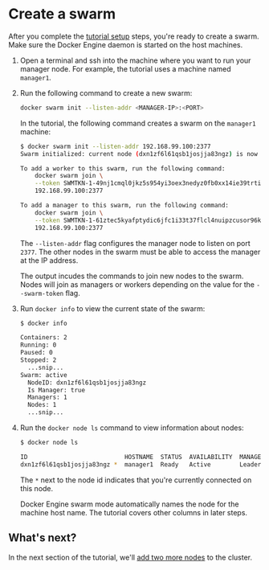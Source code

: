 <!--[metadata]>
+++
title = "Create a swarm"
description = "Initialize the swarm"
keywords = ["tutorial, cluster management, swarm mode"]
advisory = "rc"
[menu.main]
identifier="initialize-swarm"
parent="swarm-tutorial"
weight=12
+++
<![end-metadata]-->

# Create a swarm

After you complete the [tutorial setup](index.md) steps, you're ready
to create a swarm. Make sure the Docker Engine daemon is started on the host
machines.

1. Open a terminal and ssh into the machine where you want to run your manager
node. For example, the tutorial uses a machine named `manager1`.

2. Run the following command to create a new swarm:

    ```bash
    docker swarm init --listen-addr <MANAGER-IP>:<PORT>
    ```

    In the tutorial, the following command creates a swarm on the `manager1`
    machine:

    ```bash
    $ docker swarm init --listen-addr 192.168.99.100:2377
    Swarm initialized: current node (dxn1zf6l61qsb1josjja83ngz) is now a manager.

    To add a worker to this swarm, run the following command:
        docker swarm join \
        --token SWMTKN-1-49nj1cmql0jkz5s954yi3oex3nedyz0fb0xx14ie39trti4wxv-8vxv8rssmk743ojnwacrr2e7c \
        192.168.99.100:2377

    To add a manager to this swarm, run the following command:
        docker swarm join \
        --token SWMTKN-1-61ztec5kyafptydic6jfc1i33t37flcl4nuipzcusor96k7kby-5vy9t8u35tuqm7vh67lrz9xp6 \
        192.168.99.100:2377
    ```

    The `--listen-addr` flag configures the manager node to listen on port
    `2377`. The other nodes in the swarm must be able to access the manager at
    the IP address.

    The output incudes the commands to join new nodes to the swarm. Nodes will
    join as managers or workers depending on the value for the `--swarm-token`
    flag.

2. Run `docker info` to view the current state of the swarm:

    ```bash
    $ docker info

    Containers: 2
    Running: 0
    Paused: 0
    Stopped: 2
      ...snip...
    Swarm: active
      NodeID: dxn1zf6l61qsb1josjja83ngz
      Is Manager: true
      Managers: 1
      Nodes: 1
      ...snip...
    ```

3. Run the `docker node ls` command to view information about nodes:

    ```bash
    $ docker node ls

    ID                           HOSTNAME  STATUS  AVAILABILITY  MANAGER STATUS
    dxn1zf6l61qsb1josjja83ngz *  manager1  Ready   Active        Leader

    ```

    The `*` next to the node id indicates that you're currently connected on
    this node.

    Docker Engine swarm mode automatically names the node for the machine host
    name. The tutorial covers other columns in later steps.

## What's next?

In the next section of the tutorial, we'll [add two more nodes](add-nodes.md) to
the cluster.
